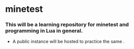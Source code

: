 # minetest 

### This will be a learning repository for minetest and programming in Lua in general.

* A public instance will be hosted to practice the same . 


